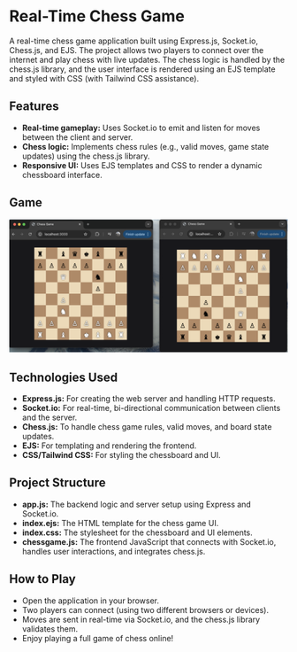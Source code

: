 # Real-Time Chess Game

A real-time chess game application built using Express.js, Socket.io, Chess.js, and EJS. The project allows two players to connect over the internet and play chess with live updates. The chess logic is handled by the chess.js library, and the user interface is rendered using an EJS template and styled with CSS (with Tailwind CSS assistance).

## Features

- **Real-time gameplay:** Uses Socket.io to emit and listen for moves between the client and server.
- **Chess logic:** Implements chess rules (e.g., valid moves, game state updates) using the chess.js library.
- **Responsive UI:** Uses EJS templates and CSS to render a dynamic chessboard interface.

## Game

<img width="929" alt="" src="https://github.com/ishaan-2201/Custom-Chess-Game/blob/main/Game-screenshot.png?raw=true">

## Technologies Used

- **Express.js:** For creating the web server and handling HTTP requests.
- **Socket.io:** For real-time, bi-directional communication between clients and the server.
- **Chess.js:** To handle chess game rules, valid moves, and board state updates.
- **EJS:** For templating and rendering the frontend.
- **CSS/Tailwind CSS:** For styling the chessboard and UI.

## Project Structure

- **app.js:** The backend logic and server setup using Express and Socket.io.
- **index.ejs:** The HTML template for the chess game UI.
- **index.css:** The stylesheet for the chessboard and UI elements.
- **chessgame.js:** The frontend JavaScript that connects with Socket.io, handles user interactions, and integrates chess.js.

## How to Play

- Open the application in your browser.
- Two players can connect (using two different browsers or devices).
- Moves are sent in real-time via Socket.io, and the chess.js library validates them.
- Enjoy playing a full game of chess online!

